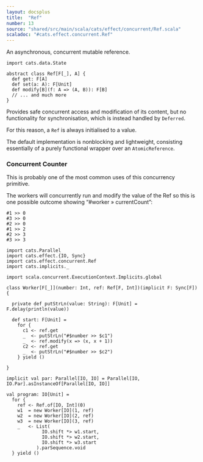 ```yaml
---
layout: docsplus
title:  "Ref"
number: 13
source: "shared/src/main/scala/cats/effect/concurrent/Ref.scala"
scaladoc: "#cats.effect.concurrent.Ref"
---
```


An asynchronous, concurrent mutable reference.

```tut:book:silent
import cats.data.State

abstract class Ref[F[_], A] {
  def get: F[A]
  def set(a: A): F[Unit]
  def modify[B](f: A => (A, B)): F[B]
  // ... and much more
}
```

Provides safe concurrent access and modification of its content, but no functionality for synchronisation, which is instead handled by `Deferred`.

For this reason, a `Ref` is always initialised to a value.

The default implementation is nonblocking and lightweight, consisting essentially of a purely functional wrapper over an `AtomicReference`.

### Concurrent Counter

This is probably one of the most common uses of this concurrency primitive.

The workers will concurrently run and modify the value of the Ref so this is one possible outcome showing “#worker » currentCount”:

```
#1 >> 0
#3 >> 0
#2 >> 0
#1 >> 2
#2 >> 3
#3 >> 3
```

```tut:book
import cats.Parallel
import cats.effect.{IO, Sync}
import cats.effect.concurrent.Ref
import cats.implicits._

import scala.concurrent.ExecutionContext.Implicits.global

class Worker[F[_]](number: Int, ref: Ref[F, Int])(implicit F: Sync[F]) {

  private def putStrLn(value: String): F[Unit] = F.delay(println(value))

  def start: F[Unit] =
    for {
      c1 <- ref.get
      _  <- putStrLn("#$number >> $c1")
      _  <- ref.modify(x => (x, x + 1))
      c2 <- ref.get
      _  <- putStrLn("#$number >> $c2")
    } yield ()

}

implicit val par: Parallel[IO, IO] = Parallel[IO, IO.Par].asInstanceOf[Parallel[IO, IO]]

val program: IO[Unit] =
  for {
    ref <- Ref.of[IO, Int](0)
    w1  = new Worker[IO](1, ref)
    w2  = new Worker[IO](2, ref)
    w3  = new Worker[IO](3, ref)
    _   <- List(
             IO.shift *> w1.start,
             IO.shift *> w2.start,
             IO.shift *> w3.start
           ).parSequence.void
  } yield ()
```
